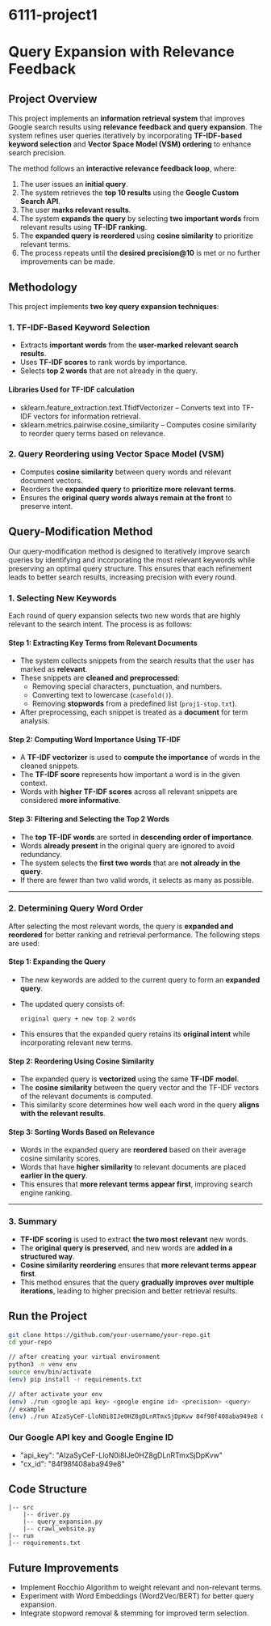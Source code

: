 # 6111-project1

# Query Expansion with Relevance Feedback

## **Project Overview**
This project implements an **information retrieval system** that improves Google search results using **relevance feedback and query expansion**. The system refines user queries iteratively by incorporating **TF-IDF-based keyword selection** and **Vector Space Model (VSM) ordering** to enhance search precision.

The method follows an **interactive relevance feedback loop**, where:
1. The user issues an **initial query**.
2. The system retrieves the **top 10 results** using the **Google Custom Search API**.
3. The user **marks relevant results**.
4. The system **expands the query** by selecting **two important words** from relevant results using **TF-IDF ranking**.
5. The **expanded query is reordered** using **cosine similarity** to prioritize relevant terms.
6. The process repeats until the **desired precision@10** is met or no further improvements can be made.

## **Methodology**
This project implements **two key query expansion techniques**:

### **1. TF-IDF-Based Keyword Selection**
- Extracts **important words** from the **user-marked relevant search results**.
- Uses **TF-IDF scores** to rank words by importance.
- Selects **top 2 words** that are not already in the query.

#### Libraries Used for TF-IDF calculation
- sklearn.feature_extraction.text.TfidfVectorizer – Converts text into TF-IDF vectors for information retrieval.
- sklearn.metrics.pairwise.cosine_similarity – Computes cosine similarity to reorder query terms based on relevance.
  
### **2. Query Reordering using Vector Space Model (VSM)**
- Computes **cosine similarity** between query words and relevant document vectors.
- Reorders the **expanded query** to **prioritize more relevant terms**.
- Ensures the **original query words always remain at the front** to preserve intent.

## **Query-Modification Method**

Our query-modification method is designed to iteratively improve search queries by identifying and incorporating the most relevant keywords while preserving an optimal query structure. This ensures that each refinement leads to better search results, increasing precision with every round.

### 1. Selecting New Keywords

Each round of query expansion selects two new words that are highly relevant to the search intent. The process is as follows:

#### Step 1: Extracting Key Terms from Relevant Documents

- The system collects snippets from the search results that the user has marked as **relevant**.
- These snippets are **cleaned and preprocessed**:
  - Removing special characters, punctuation, and numbers.
  - Converting text to lowercase (`casefold()`).
  - Removing **stopwords** from a predefined list (`proj1-stop.txt`).
- After preprocessing, each snippet is treated as a **document** for term analysis.

#### Step 2: Computing Word Importance Using TF-IDF

- A **TF-IDF vectorizer** is used to **compute the importance** of words in the cleaned snippets.
- The **TF-IDF score** represents how important a word is in the given context.
- Words with **higher TF-IDF scores** across all relevant snippets are considered **more informative**.

#### Step 3: Filtering and Selecting the Top 2 Words

- The **top TF-IDF words** are sorted in **descending order of importance**.
- Words **already present** in the original query are ignored to avoid redundancy.
- The system selects the **first two words** that are **not already in the query**.
- If there are fewer than two valid words, it selects as many as possible.

---

### 2. Determining Query Word Order

After selecting the most relevant words, the query is **expanded and reordered** for better ranking and retrieval performance. The following steps are used:

#### Step 1: Expanding the Query

- The new keywords are added to the current query to form an **expanded query**.
- The updated query consists of:

  ```
  original query + new top 2 words
  ```

- This ensures that the expanded query retains its **original intent** while incorporating relevant new terms.

#### Step 2: Reordering Using Cosine Similarity

- The expanded query is **vectorized** using the same **TF-IDF model**.
- The **cosine similarity** between the query vector and the TF-IDF vectors of the relevant documents is computed.
- This similarity score determines how well each word in the query **aligns with the relevant results**.

#### Step 3: Sorting Words Based on Relevance

- Words in the expanded query are **reordered** based on their average cosine similarity scores.
- Words that have **higher similarity** to relevant documents are placed **earlier in the query**.
- This ensures that **more relevant terms appear first**, improving search engine ranking.

---

### 3. Summary

- **TF-IDF scoring** is used to extract **the two most relevant** new words.
- The **original query is preserved**, and new words are **added in a structured way**.
- **Cosine similarity reordering** ensures that **more relevant terms appear first**.
- This method ensures that the query **gradually improves over multiple iterations**, leading to higher precision and better retrieval results.

## **Run the Project**
```sh
git clone https://github.com/your-username/your-repo.git
cd your-repo

// after creating your virtual environment
python3 -m venv env
source env/bin/activate
(env) pip install -r requirements.txt

// after activate your env
(env) ./run <google api key> <google engine id> <precision> <query>
// example
(env) ./run AIzaSyCeF-LloN0i8IJe0HZ8gDLnRTmxSjDpKvw 84f98f408aba949e8 0.9 "Milky Way"
```
### **Our Google API key and Google Engine ID**
- "api_key": "AIzaSyCeF-LloN0i8IJe0HZ8gDLnRTmxSjDpKvw"
- "cx_id": "84f98f408aba949e8"


## **Code Structure**
```
|-- src
    |-- driver.py
    |-- query_expansion.py
    |-- crawl_website.py
|-- run
|-- requirements.txt
```

## **Future Improvements**
- Implement Rocchio Algorithm to weight relevant and non-relevant terms.
- Experiment with Word Embeddings (Word2Vec/BERT) for better query expansion.
- Integrate stopword removal & stemming for improved term selection.

